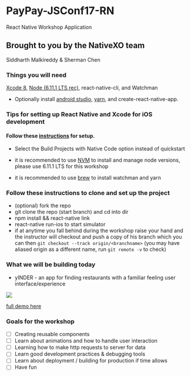 # PayPay-JSConf17-RN
React Native Workshop Application
## Brought to you by the NativeXO team
Siddharth Malkireddy & Sherman Chen

### Things you will need
[Xcode 8](https://developer.apple.com/xcode/), [Node (6.11.1 LTS rec)](https://nodejs.org/en/), react-native-cli, and Watchman 

* Optionally install [android studio](https://developer.android.com/studio/index.html), [yarn](https://yarnpkg.com/en/), and create-react-native-app.

### Tips for setting up React Native and Xcode for iOS development

#### Follow these [instructions](https://facebook.github.io/react-native/docs/getting-started.html) for setup.
* Select the Build Projects with Native Code option instead of quickstart

* it is recommended to use [NVM](https://github.com/creationix/nvm) to install and manage node versions, please use 6.11.1 LTS for this workshop

* it is recommended to use [brew](https://brew.sh/) to install watchman and yarn

### Follow these instructions to clone and set up the project
* (optional) fork the repo
* git clone the repo (start branch) and cd into dir
* npm install && react-native link
* react-native run-ios to start simulator
* if at anytime you fall behind during the workshop raise your hand and the instructor will checkout and push a copy of his branch which you can then `git checkout --track origin/<branchname>` (you may have aliased origin as a different name, run `git remote -v` to check)

### What we will be building today
* yINDER - an app for finding restaurants with a familiar feeling user interface/experience

![](https://media.giphy.com/media/zPcoc9ytUpx9S/giphy.gif)

[full demo here](https://youtu.be/D2sRSuS29Cw)

### Goals for the workshop
* [ ] Creating reusable components
* [ ] Learn about animations and how to handle user interaction
* [ ] Learning how to make http requests to server for data
* [ ] Learn good development practices & debugging tools
* [ ] Learn about deployment / building for production if time allows
* [ ] Have fun
